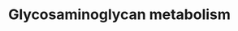 ---
annotations:
- type: Pathway Ontology
  value: glycosaminoglycan metabolic pathway
authors:
- ReactomeTeam
- Mkutmon
description: Glycosaminoglycans (GAGs) are long, unbranched polysaccharides containing
  a repeating disaccharide unit composed of a hexosamine (either N-acetylgalactosamine
  (GalNAc) or N-acetylglucosamine (GlcNAc)) and a uronic acid (glucuronate or iduronate).
  They can be heavily sulfated. GAGs are located primarily in the extracellular matrix
  (ECM) and on cell membranes, acting as a lubricating fluid for joints and as part
  of signalling processes. They have structural roles in connective tissue, cartilage,
  bone and blood vessels (Esko et al. 2009). GAGs are degraded in the lysosome as
  part of their natural turnover. Defects in the lysosomal enzymes responsible for
  the metabolism of membrane-associated GAGs lead to lysosomal storage diseases called
  mucopolysaccharidoses (MPS). MPSs are characterised by the accumulation of GAGs
  in lysosomes resulting in chronic, progressively debilitating disorders that in
  many instances lead to severe psychomotor retardation and premature death (Cantz
  & Gehler 1976, Clarke 2008). The biosynthesis and breakdown of the main GAGs (hyaluronate,
  keratan sulfate, chondroitin sulfate, dermatan sulfate and heparan sulfate) is described
  here.  View original pathway at [http://www.reactome.org/PathwayBrowser/#DIAGRAM=1630316
  Reactome].
last-edited: 2021-01-25
organisms:
- Homo sapiens
redirect_from:
- /index.php/Pathway:WP2743
- /instance/WP2743
schema-jsonld:
- '@context': https://schema.org/
  '@id': https://wikipathways.github.io/pathways/WP2743.html
  '@type': Dataset
  creator:
    '@type': Organization
    name: WikiPathways
  description: Glycosaminoglycans (GAGs) are long, unbranched polysaccharides containing
    a repeating disaccharide unit composed of a hexosamine (either N-acetylgalactosamine
    (GalNAc) or N-acetylglucosamine (GlcNAc)) and a uronic acid (glucuronate or iduronate).
    They can be heavily sulfated. GAGs are located primarily in the extracellular
    matrix (ECM) and on cell membranes, acting as a lubricating fluid for joints and
    as part of signalling processes. They have structural roles in connective tissue,
    cartilage, bone and blood vessels (Esko et al. 2009). GAGs are degraded in the
    lysosome as part of their natural turnover. Defects in the lysosomal enzymes responsible
    for the metabolism of membrane-associated GAGs lead to lysosomal storage diseases
    called mucopolysaccharidoses (MPS). MPSs are characterised by the accumulation
    of GAGs in lysosomes resulting in chronic, progressively debilitating disorders
    that in many instances lead to severe psychomotor retardation and premature death
    (Cantz & Gehler 1976, Clarke 2008). The biosynthesis and breakdown of the main
    GAGs (hyaluronate, keratan sulfate, chondroitin sulfate, dermatan sulfate and
    heparan sulfate) is described here.  View original pathway at [http://www.reactome.org/PathwayBrowser/#DIAGRAM=1630316
    Reactome].
  keywords:
  - 'HEXA '
  - 'XylS-GPC3(25-?) '
  - 'D4S-BCAN '
  - 'HEXB(315-556) '
  - 'Keratan(1)-OGN '
  - 'Keratan(3)-LUM '
  - 'HS(4)-GPC3 '
  - 'HS(1)-SDC3 '
  - 'Heparan(3)-GPC1 '
  - 'Gal-Gal-Xyl-GPC4 '
  - 'Keratan(2)-FMOD '
  - 'D4S-NCAN '
  - 'Heparan(2)-SDC4 '
  - xylosyl-core
  - 'Keratan(1)-LUM '
  - Asparagine N-linked
  - Gal-GlcNAc(S)-Gal-GlcNAc(S)-Gal
  - 'KS(1)-KERA '
  - 'XylS-DCN '
  - ChEBI:63519 chain
  - 'SLC35B3 '
  - 'Gal-Xyl-DCN '
  - GlcA
  - 'XylS-SDC2 '
  - 'CSGALNACT1 '
  - 'Heparan(1)-SDC1 '
  - 'Heparan(1)-HSPG2 '
  - 'Keratan(2)-ACAN '
  - 'ST3GAL4 '
  - 'Keratan(2)-KERA '
  - glycosylation
  - GlcA-Gal-Gal-Xyl-CS
  - 'D2,4(S)2-VCAN '
  - 'Gal-Gal-Xyl-GPC1 '
  - 'UDP-Glc '
  - 'Gal-Gal-Xyl-BGN '
  - SO4(2-)
  - 'SDC4 '
  - CHSY1
  - HA
  - 'D2,4,4(S)3-BGN '
  - 'GlcA-Gal-Gal-Xyl-GPC1 '
  - 'HS(5)-SDC4 '
  - 'XylS-GPC2 '
  - 'SLC26A1 '
  - 'HS3ST3B1 '
  - 'XylS-VCAN '
  - DSE,DSEL products
  - 'CHST3 '
  - 'C6S chain '
  - IDS dimer
  - 'Heparan-GPC1 '
  - 'HPSE(36-109) '
  - 'HS(2)-GPC3 '
  - 'UDP-GlcNAc '
  - 'B3GAT3 '
  - 'D2,4(S)2-CSPG5 '
  - 'Gal-Xyl-CSPG5 '
  - 'KS(2)-OMD '
  - 'B4GALT1 '
  - Gal-glycan-protein
  - chondroitin(2)-core
  - 'C6S-BCAN '
  - 'D2,4,4(S)3-CSPG5 '
  - 'Gal-Gal-Xyl-CSPG5 '
  - ChEBI:63516 chain
  - 'HS(1)-SDC1 '
  - 'D2,4,4(S)3-CSPG4 '
  - 'FMOD '
  - uridine
  - chain
  - 'HS/HPIN-PGs '
  - 'Gal-Xyl-GPC3 '
  - ARSB:Ca2+
  - B3GNT1,2,3,4,7
  - HA polymer
  - C4S-PG
  - 'CSE-PGs '
  - 'EXT2 '
  - SLC26A1,2
  - 'D4S-CSPG5 '
  - 5'-monophosphate
  - Heparan(3)-PGs
  - 'HS(3)-GPC6 '
  - 'BCAN '
  - 'KS(1)-FMOD '
  - 'CSGALNACT2 '
  - 'D2,4,4(S)3-PGs '
  - 'GPC1 '
  - 'SDC1 '
  - 'HS(6)-GPC2 '
  - 'XYLT1 '
  - 'Gal-glycan KERA '
  - 'Gal-Gal-Xyl-AGRN '
  - 'HS(3)-AGRN '
  - 'B3GNT7 '
  - 'HS(3)-HSPG2 '
  - 'SLC35B2 '
  - 'B3GNT3 '
  - 'OMD '
  - CSPGs
  - 'N-glycan OGN '
  - GlcNAc-Gal-GlcNAc(S)-Gal
  - 'CSE-DCN '
  - 'KS(2)-OGN '
  - 'KS(2)-LUM '
  - D2,4,4(S)3-PGs
  - 'B3GNT4 '
  - Heparan(1)-PGs
  - 'Heparan(4)-GPC4 '
  - 'Heparan(1)-SDC4 '
  - 'XylS-CSPG4 '
  - 'HS(6)-GPC5 '
  - ATP
  - 'C6S-NCAN '
  - 'chondroitin(1)-NCAN '
  - 1,4-beta-D-galactosidase
  - 'HS3ST5 '
  - 'chondroitin(2)-BGN '
  - CHST15
  - chain(4)
  - Heparan chain(2)
  - HYAL2
  - 'SLC26A2 '
  - HS3ST1
  - CHST14 substrates
  - 'Gal-Xyl-GPC1 '
  - chondroitin(1)-core
  - 'Keratan(2)-OMD '
  - Ac-CoA
  - PAPSS1,2
  - HS core proteins
  - CHST14 products
  - 'Gal-glycan OMD '
  - 'GlcA-Gal-Gal-Xyl-BGN '
  - 'GlcA-Gal-Gal-Xyl-GPC3 '
  - HGSNAT oligomer
  - 'Gal-Gal-Xyl-SDC2 '
  - 'PAPSS2 '
  - 'HS(3)-SDC2 '
  - 'C4S chain '
  - DSE,DSEL
  - 'XylS-SDC4 '
  - 'Heparan(3)-GPC6 '
  - 'C6S-CSPG5 '
  - 'C6S-CSPG4 '
  - 'GlcA-Gal-Gal-Xyl-BCAN '
  - 'Heparan(4)-SDC1 '
  - GlcNAc
  - 'HS(1)-SDC4 '
  - 'HS3ST2 '
  - 'NDST2 '
  - 'chondroitin(3)-CSPG4 '
  - 'Heparan(4)-SDC2 '
  - 'KS(1)-PRELP '
  - 'CSPG4 '
  - 'HYAL3 '
  - 'KS(2)-ACAN '
  - 'GlcA-Gal-Gal-Xyl-GPC6 '
  - 'Gal-Xyl-HSPG2 '
  - APS
  - PAPS
  - Heparan(4)-PGs
  - 'LUM '
  - 'Gal-Xyl-GPC6 '
  - GlcA-Gal-Gal-Xyl-HS
  - 'CHST6 '
  - 'C4S-BGN '
  - 'HS(5)-GPC5 '
  - 'Heparan(1)-SDC2 '
  - 'chondroitin(3)-BGN '
  - 'CHST7 '
  - 'Gal-Gal-Xyl-GPC2 '
  - 'CHST9-2 '
  - 'HS(5)-GPC2 '
  - 'Heparan(3)-GPC2 '
  - chain(6)
  - 'N-glycan KERA '
  - 'HS3ST1 '
  - 'DSE '
  - 'N-glycan OMD '
  - Gal-Xyl-proteins
  - 'N-glycan FMOD '
  - 'Gal-Gal-Xyl-CSPG4 '
  - 'chondroitin(2)-DCN '
  - 'BGN '
  - chain(3)
  - 'HS(4)-GPC6 '
  - chondroitin(3)-core
  - 'HS(2)-PGs '
  - 'DSEL '
  - 'B4GAT1 '
  - 'EXT1 '
  - HSPGs
  - 'HS(1)-GPC3 '
  - 'KS(1)-LUM '
  - CHST14
  - 'D4S-PGs '
  - HS(1)-PGs
  - 'GPC4 '
  - 'D2,4,4(S)3-DCN '
  - aldehydo-L-iduronic
  - 'HS(4)-HSPG2 '
  - 'HS(3)-GPC2 '
  - 'HS(1)-HSPG2 '
  - CHST1
  - Gal-GlcNAc(S)-Gal
  - 'HS(3)-GPC5 '
  - 'GlcA-Gal-Gal-Xyl-SDC2 '
  - 'KS(1)-ACAN '
  - 'KS(1)-OMD '
  - 'Gal-Xyl-GPC2 '
  - 'HS(2)-GPC4 '
  - 'HS(2)-SDC1 '
  - 'GlcA-Gal-Gal-Xyl-DCN '
  - KSPG(1)
  - 'B4GALT4 '
  - 'Keratan(4)-PRELP '
  - H+
  - 'GlcA-Gal-Gal-Xyl-VCAN '
  - HS(4)-PGs
  - 'HS(6)-SDC3 '
  - 'Heparan(3)-HSPG2 '
  - HS/HPIN-PGs
  - 'B3GNT2 '
  - 'Keratan(1)-OMD '
  - 'Keratan(4)-FMOD '
  - 'CD44 '
  - IdoA-GalNAc(4S)-GlcA-Gal-Gal-Xyl
  - 'B4GALT5 '
  - 'chondroitin(2)-VCAN '
  - 'Heparan(3)-AGRN '
  - Gal-Gal-Xyl-proteins
  - OxA-GNS
  - HS6STs
  - 'Keratan(3)-PRELP '
  - 'HS(4)-SDC4 '
  - 'HAS2 '
  - 'XylS-AGRN(30-2045) '
  - 'CSE-BGN '
  - 'HS(3)-GPC1 '
  - CHPF,CHPF2,CHSY3
  - proteins
  - 'Heparan(2)-GPC5 '
  - CSE-PG
  - 'HS(6)-HSPG2 '
  - 'Gal-Gal-Xyl-SDC1 '
  - CEMIP
  - 'Heparan-SDC4 '
  - 'GlcA-Gal-Gal-Xyl-GPC4 '
  - Heparan chain(1)
  - GlcNAc-GlcA-GlcNAc
  - GLCE
  - 'GlcA-Gal-Gal-Xyl-CSPG5 '
  - PPi
  - CS/HS precursor
  - 'AGRN(30-2045) '
  - 'Heparan(2)-GPC1 '
  - 'XylS-CSPG5 '
  - D4S-PGs
  - Gal
  - IDUA
  - 'B3GAT1 '
  - GlcA-b1,3-GlcNAc
  - 'CHSY3 '
  - 'C4S-PGs '
  - chain(5)
  - CHEBI:63868 chain
  - 'dermatan-core proteins '
  - Keratan(1)-PG
  - 'HS(6)-SDC4 '
  - 'Heparan(1)-AGRN '
  - 'Heparan(4)-SDC3 '
  - chain(1)
  - 'Gal-glycan ACAN '
  - 'XylS-BGN '
  - 'HAS1 '
  - Keratan(4)-PG
  - 'chondroitin(1)-BCAN '
  - 'Gal-Gal-Xyl-SDC3 '
  - Heparan(2)-PGs
  - 'D2,4(S)2-BGN '
  - CHST2,5,6
  - 'Heparan(2)-GPC4 '
  - 'chondroitin(3)-CSPG5 '
  - 'CSPG5 '
  - 'KS(1)-OGN '
  - H2O
  - Heparan sulfate
  - 'Gal-Xyl-SDC2 '
  - 'chondroitin(3)-DCN '
  - 'HS(6)-SDC1 '
  - B4GALT7
  - UDP-Xyl
  - 'CHST12 '
  - 'Gal-Xyl-SDC3 '
  - 'Keratan(2)-OGN '
  - 'GlcA-Gal-Gal-Xyl-SDC1 '
  - 'Keratan(4)-KERA '
  - 'HS(6)-GPC4 '
  - 'HS(4)-AGRN '
  - HYAL1-like proteins
  - 'DCN '
  - 'HS(1)-AGRN '
  - SGSH
  - 'D2,4,4(S)3-VCAN '
  - UDP-GlcA
  - 'HS(2)-GPC5 '
  - 'N-glycan LUM '
  - 'C4S-DCN '
  - 'HS3ST6 '
  - 'chondroitin(2)-BCAN '
  - 'Keratan(3)-ACAN '
  - 'ST3GAL2 '
  - acid
  - 'HYAL1 '
  - CH3COO-
  - 'Keratan(4)-OGN '
  - 'HS(2)-AGRN '
  - 'Gal-Gal-Xyl-DCN '
  - 'Keratan(2)-PRELP '
  - 'CSE-CSPG4 '
  - D2,4(S)2-PG
  - 'Keratan(3)-OGN '
  - 'HS(4)-GPC5 '
  - 'HS(3)-GPC3 '
  - HA:HAR:HYAL2
  - HS(3)-PGs
  - 'Heparan(4)-AGRN '
  - 'GUSB '
  - 'CHPF '
  - 'GlcA-Gal-Gal-Xyl-NCAN '
  - 'GPC2 '
  - 'HS(5)-PGs '
  - 'Heparan(4)-GPC2 '
  - 'Heparan(2)-AGRN '
  - 'Keratan(4)-OMD '
  - 'IDS(456-550) '
  - 'HS(1)-SDC2 '
  - 'HS(6)-GPC1 '
  - 'HYAL2 '
  - 'HS(5)-SDC3 '
  - CHST9,11,12,13
  - 'Ca2+ '
  - 'CSE-VCAN '
  - HPSE2(1-592)
  - KSPG(2)
  - 'D2,4(S)2-PGs '
  - 'Heparan(1)-GPC5 '
  - 'Heparan(3)-SDC3 '
  - 'Heparan-GPC3 '
  - Keratan(3)-PG
  - 'XylS-SDC1 '
  - 'C4S-CSPG4 '
  - linker chain(2)
  - 'C6S-PG '
  - 'CHPF2 '
  - 'NDST3 '
  - 'HS(6)-GPC3 '
  - chain(2)
  - B4GALT1-6 homodimers
  - 'Heparan(4)-GPC3 '
  - 'HS(2)-SDC3 '
  - 'chondroitin(3)-NCAN '
  - UMP
  - 'D4S-VCAN '
  - 'SDC2 '
  - 'CHST5 '
  - 'Gal-Gal-Xyl-GPC3 '
  - 'SLC9A1 '
  - 'chondroitin(1)-VCAN '
  - 'HS(2)-SDC2 '
  - HPSE dimer
  - HA:HAR:HYAL2:SLC9A1:pCHP:Ca2+
  - 'LYVE1 '
  - CSGALNACT
  - 'B3GAT2 '
  - CoA-SH
  - 'GlcA-Gal-Gal-Xyl-HSPG2 '
  - 'HS(5)-GPC3 '
  - 'Gal-Gal-Xyl-GPC5 '
  - 'ST3GAL3 '
  - 'C6S-BGN '
  - 'XylS-GPC6 '
  - Keratan(2)-PG
  - 'GPC5(25-?) '
  - 'XylS-GPC1 '
  - 'HS(4)-SDC3 '
  - D-xylose
  - 'IDS(34-455) '
  - HS3STs
  - 'C6S-DCN '
  - 'Gal-Gal-Xyl-SDC4 '
  - 'D4S-DCN '
  - 'CSE-NCAN '
  - 'chondroitin(2)-CSPG4 '
  - 'Gal-Xyl-BCAN '
  - 'ST3GAL6 '
  - 'p-CHP1 '
  - HARs
  - C6S-PG
  - 'Keratan(1)-PRELP '
  - 'Gal-Xyl-BGN '
  - 'C4S-NCAN '
  - 'HS(4)-GPC1 '
  - GlcA-Î²1,3-GlcNAc
  - 'HS(5)-SDC1 '
  - 'Heparan(2)-SDC1 '
  - 'KERA '
  - 'chondroitin(1)-DCN '
  - CS/DS core proteins
  - 'ChEBI:63515 chain '
  - 'HS(2)-SDC4 '
  - 'chondroitin(1)-CSPG5 '
  - 'chondroitin(3)-core proteins '
  - 'HS3ST4 '
  - 'D2,4,4(S)3-NCAN '
  - HS(2)-PGs
  - 'D4S-CSPG4 '
  - CHST3,7
  - 'HS(1)-GPC2 '
  - 'Heparan(4)-GPC1 '
  - 'HS(4)-GPC2 '
  - 'C4S-PG '
  - 'Heparan(1)-GPC1 '
  - 'HS(1)-GPC5 '
  - 'Keratan(2)-LUM '
  - 'GlcA-Gal-Gal-Xyl-SDC4 '
  - 'C6S-PGs '
  - Gal(S)-GlcNAc(S)-Gal-GlcNAc(S)-Gal
  - 'GPC6 '
  - UST
  - 'Gal-Gal-Xyl-GPC6 '
  - GUSB tetramer
  - 'Gal-Gal-Xyl-NCAN '
  - 'Gal-Xyl-AGRN '
  - 'HS(5)-GPC6 '
  - 'HS6ST2 '
  - 'Heparan-SDC2 '
  - 'OxA-ARSB '
  - 'D4S-BGN '
  - 'XylS-NCAN '
  - B3GALT6
  - B3GAT dimers
  - UDP-GlcNAc
  - 'Keratan(3)-FMOD '
  - 'Heparan(3)-SDC2 '
  - 'HS(2)-GPC2 '
  - 'Heparan-HSPG2 '
  - EXT1:EXT2
  - 'CHST2 '
  - 'chondroitin(3)-BCAN '
  - 'D2,4(S)2-DCN '
  - 'Keratan(3)-OMD '
  - 'HS6ST1 '
  - 'HS(3)-GPC4 '
  - 'chondroitin(2)-CSPG5 '
  - 'C4S-BCAN '
  - SLC9A1:p-CHP:Ca2+
  - B3GAT3:Mn2+ dimer
  - 'VCAN '
  - 'Gal-Gal-Xyl-VCAN '
  - Chondroitin chains
  - 'C4S-VCAN '
  - 'Heparan(4)-HSPG2 '
  - 'GlcA-Gal-Gal-Xyl-GPC5 '
  - 'Heparan(1)-GPC2 '
  - 'Gal-Gal-Xyl-BCAN '
  - 'Gal-Xyl-SDC1 '
  - 'GlcA-Gal-Gal-Xyl-CSPG4 '
  - 'CHST13 '
  - 'HS(1)-PGs '
  - 'Keratan(1)-ACAN '
  - 'Heparan-AGRN '
  - 'Heparan-GPC2 '
  - 'NCAN '
  - 'HS(3)-SDC1 '
  - BGAL
  - 'Gal-Xyl-NCAN '
  - (HA)50
  - GALNS oligomer
  - 'HS(6)-AGRN '
  - C4S/C6S chains
  - DSPGs
  - 'Keratan(1)-KERA '
  - 'chondroitin(3)-VCAN '
  - 'HS(4)-SDC2 '
  - 'Gal-Xyl-CSPG4 '
  - 'HS(2)-GPC1 '
  - 'HAS3 '
  - 'Gal-Xyl-SDC4 '
  - 'ST3GAL1 '
  - 'Heparan(1)-GPC4 '
  - 'KS(2)-PRELP '
  - HEXA
  - 'HS(6)-GPC6 '
  - 'Heparan(2)-GPC3 '
  - 'HS(5)-SDC2 '
  - 'HS(1)-GPC4 '
  - 'XylS-BCAN '
  - 'PAPSS1 '
  - 'GlcA-Gal-Gal-Xyl-SDC3 '
  - HAS1,2,3
  - 'Keratan(4)-ACAN '
  - chain(7)
  - 'GlcA-Gal-Gal-Xyl-GPC2 '
  - 'HS(4)-GPC4 '
  - 'Heparan(4)-GPC5 '
  - HS(5)-PGs
  - 'HS(5)-HSPG2 '
  - L-Asp
  - 'NDST4 '
  - 'Gal-Xyl-GPC5 '
  - 'HS(1)-GPC1 '
  - 'GLB1 '
  - 'B4GALT2 '
  - 'Heparan(3)-GPC5 '
  - GlcNAc(S)-Gal-GlcNAc(S)-Gal
  - 'HS(3)-SDC3 '
  - 'Heparan-GPC4 '
  - Heparan-PGs
  - UDP-GalNAc
  - 'D2,4(S)2-NCAN '
  - 'Gal-glycan FMOD '
  - 'chondroitin(1)-BGN '
  - 'CSE-PG '
  - 'HEXB(122-311) '
  - 'HMMR '
  - 'Heparan(2)-GPC6 '
  - UDP-GlcNAc, UDP-Glc
  - 'XylS-HSPG2(22-4391) '
  - 'Heparan(3)-GPC3 '
  - ChEBI:63515 chain
  - 'KS(2)-FMOD '
  - 'CSE-CSPG5 '
  - 'Heparan(3)-SDC1 '
  - 'OGN '
  - 'XYLT2 '
  - 'D2,4,4(S)3-BCAN '
  - 'HS(3)-SDC4 '
  - 'HS6ST3 '
  - DSE,DSEL substrates
  - CMP-Neu5Ac
  - 'XylS-SDC3 '
  - 'Heparan(3)-SDC4 '
  - 'Heparan-GPC6 '
  - GlcA-Gal-Gal-Xyl-proteins
  - (HA)2
  - 'ACAN '
  - 'C6S-VCAN '
  - Chondroitin chain
  - 'Keratan(3)-KERA '
  - 'N-glycan ACAN '
  - 'HS(5)-AGRN '
  - 'Heparan-SDC3 '
  - 'D2,4(S)2-BCAN '
  - 'HS(6)-SDC2 '
  - UDP
  - 'HS(4)-SDC1 '
  - 'STAB2(1136-2551) '
  - 'D2,4(S)2-CSPG4 '
  - 'Heparan(4)-GPC6 '
  - 'SDC3 '
  - 'GlcA-Gal-Gal-Xyl-AGRN '
  - PAP
  - 'HS(2)-HSPG2 '
  - 'Heparan(2)-HSPG2 '
  - 'CHST11 '
  - 'Heparan-GPC5 '
  - bHEXB
  - NDSTs
  - 'HSPG2(22-4391) '
  - 'HS3ST3A1 '
  - 'HS(5)-GPC1 '
  - KS core proteins
  - 'Heparan(2)-SDC2 '
  - ChEBI:63517 chain
  - 'Gal-glycan OGN '
  - 'Keratan(1)-FMOD '
  - NAGLU(59-743)
  - SLC35D2
  - keratan
  - HS2ST1
  - 'B4GALT6 '
  - 'CSE-BCAN '
  - 'N-glycan PRELP '
  - 'Mn2+ '
  - 'Heparan(1)-SDC3 '
  - 'Heparan(2)-GPC2 '
  - 'Keratan(4)-LUM '
  - 'HS(1)-GPC6 '
  - 'D2,4(S)2-PG '
  - ADP
  - 'C4S-CSPG5 '
  - 'GLB1L '
  - 'GPC3(25-?) '
  - GalNAc
  - 'HS(5)-GPC4 '
  - 'Gal-glycan PRELP '
  - 'chondroitin(1)-CSPG4 '
  - ST3GAL1-4,6
  - 'Heparan(4)-SDC4 '
  - 'XylS-GPC4 '
  - 'HS(3)-PGs '
  - 'KS(2)-KERA '
  - 'Heparan-SDC1 '
  - 'Heparan(3)-GPC4 '
  - 'NDST1 '
  - 'HPSE(158-543) '
  - 'Gal-Xyl-GPC4 '
  - 'XylS-GPC5(25-?) '
  - 'Heparan(1)-GPC6 '
  - 'HS(2)-GPC6 '
  - 'HA '
  - HS3ST
  - sulfate
  - 'Heparan(2)-SDC3 '
  - 'Gal-Gal-Xyl-HSPG2 '
  - UDP-Gal
  - 'Gal-Xyl-VCAN '
  - CMP
  - 'Gal-glycan LUM '
  - 'HS(4)-PGs '
  - sulfotransferases
  - 'PRELP '
  - 'Chondroitin chain '
  - 'Heparan(1)-GPC3 '
  - beta-xylosidase
  - SLC35B2,3
  - 'chondroitin(2)-NCAN '
  - ABCC5
  - XYLT1, XYLT2
  - GAG core proteins
  - N-glycan-protein
  - CHPF,CHSY3
  - 'B4GALT3 '
  license: CC0
  name: Glycosaminoglycan metabolism
seo: CreativeWork
title: Glycosaminoglycan metabolism
wpid: WP2743
---